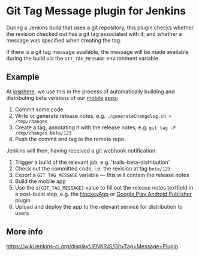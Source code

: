 # Git Tag Message plugin for Jenkins

During a Jenkins build that uses a git repository, this plugin checks whether
the revision checked out has a git tag associated with it, and whether a message
was specified when creating the tag.

If there is a git tag message available, the message will be made available
during the build via the `GIT_TAG_MESSAGE` environment variable.

## Example

At [iosphere][], we use this in the process of automatically building and
distributing beta versions of our [mobile][trails] [apps][offmaps]:

1. Commit some code
2. Write or generate release notes, e.g. `./generateChangelog.sh > /tmp/changes`
3. Create a tag, annotating it with the release notes, e.g. `git tag -F
/tmp/changes beta/123`
4. Push the commit and tag to the remote repo

Jenkins will then, having received a git webhook notification:

1. Trigger a build of the relevant job, e.g. 'trails-beta-distribution'
2. Check out the committed code, i.e. the revision at tag `beta/123`
3. Export a `GIT_TAG_MESSAGE` variable — this will contain the release notes
4. Build the mobile app
5. Use the `${GIT_TAG_MESSAGE}` value to fill out the release notes textfield
in a post-build step, e.g. the [HockeyApp][hockey] or [Google Play Android
Publisher][playpublisher] plugin
6. Upload and deploy the app to the relevant service for distribution to users

## More info
https://wiki.jenkins-ci.org/display/JENKINS/Git+Tag+Message+Plugin

[iosphere]:https://iosphere.de/
[trails]:https://trails.io/ "Trails: Hiking GPS tracker for iPhone"
[offmaps]:http://offmaps.com/ "OffMaps: Offline maps for iOS"
[hockey]:https://wiki.jenkins-ci.org/display/JENKINS/HockeyApp+Plugin "Automate publishing mobile and desktop apps to HockeyApp with Jenkins"
[playpublisher]:https://wiki.jenkins-ci.org/display/JENKINS/Google+Play+Android+Publisher+Plugin "Automate publishing Android APKs with Jenkins"
